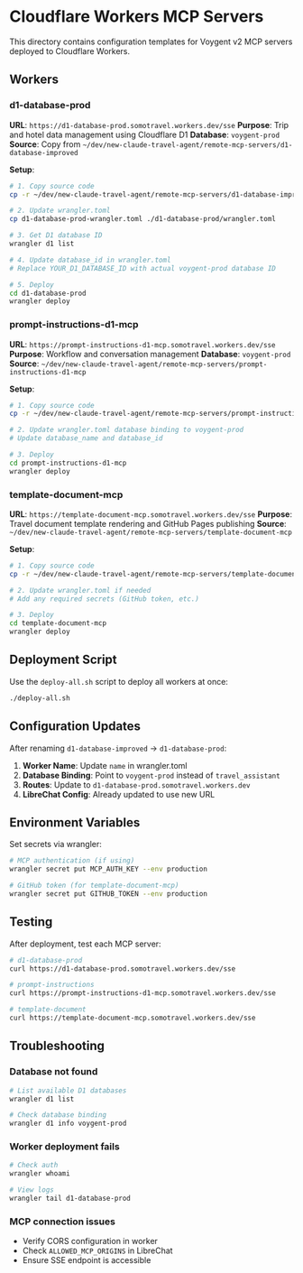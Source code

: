 # Cloudflare Workers MCP Servers

This directory contains configuration templates for Voygent v2 MCP servers deployed to Cloudflare Workers.

## Workers

### d1-database-prod
**URL**: `https://d1-database-prod.somotravel.workers.dev/sse`
**Purpose**: Trip and hotel data management using Cloudflare D1
**Database**: `voygent-prod`
**Source**: Copy from `~/dev/new-claude-travel-agent/remote-mcp-servers/d1-database-improved`

**Setup**:
```bash
# 1. Copy source code
cp -r ~/dev/new-claude-travel-agent/remote-mcp-servers/d1-database-improved ./d1-database-prod

# 2. Update wrangler.toml
cp d1-database-prod-wrangler.toml ./d1-database-prod/wrangler.toml

# 3. Get D1 database ID
wrangler d1 list

# 4. Update database_id in wrangler.toml
# Replace YOUR_D1_DATABASE_ID with actual voygent-prod database ID

# 5. Deploy
cd d1-database-prod
wrangler deploy
```

### prompt-instructions-d1-mcp
**URL**: `https://prompt-instructions-d1-mcp.somotravel.workers.dev/sse`
**Purpose**: Workflow and conversation management
**Database**: `voygent-prod`
**Source**: `~/dev/new-claude-travel-agent/remote-mcp-servers/prompt-instructions-d1-mcp`

**Setup**:
```bash
# 1. Copy source code
cp -r ~/dev/new-claude-travel-agent/remote-mcp-servers/prompt-instructions-d1-mcp .

# 2. Update wrangler.toml database binding to voygent-prod
# Update database_name and database_id

# 3. Deploy
cd prompt-instructions-d1-mcp
wrangler deploy
```

### template-document-mcp
**URL**: `https://template-document-mcp.somotravel.workers.dev/sse`
**Purpose**: Travel document template rendering and GitHub Pages publishing
**Source**: `~/dev/new-claude-travel-agent/remote-mcp-servers/template-document-mcp`

**Setup**:
```bash
# 1. Copy source code
cp -r ~/dev/new-claude-travel-agent/remote-mcp-servers/template-document-mcp .

# 2. Update wrangler.toml if needed
# Add any required secrets (GitHub token, etc.)

# 3. Deploy
cd template-document-mcp
wrangler deploy
```

## Deployment Script

Use the `deploy-all.sh` script to deploy all workers at once:

```bash
./deploy-all.sh
```

## Configuration Updates

After renaming `d1-database-improved` → `d1-database-prod`:

1. **Worker Name**: Update `name` in wrangler.toml
2. **Database Binding**: Point to `voygent-prod` instead of `travel_assistant`
3. **Routes**: Update to `d1-database-prod.somotravel.workers.dev`
4. **LibreChat Config**: Already updated to use new URL

## Environment Variables

Set secrets via wrangler:

```bash
# MCP authentication (if using)
wrangler secret put MCP_AUTH_KEY --env production

# GitHub token (for template-document-mcp)
wrangler secret put GITHUB_TOKEN --env production
```

## Testing

After deployment, test each MCP server:

```bash
# d1-database-prod
curl https://d1-database-prod.somotravel.workers.dev/sse

# prompt-instructions
curl https://prompt-instructions-d1-mcp.somotravel.workers.dev/sse

# template-document
curl https://template-document-mcp.somotravel.workers.dev/sse
```

## Troubleshooting

### Database not found
```bash
# List available D1 databases
wrangler d1 list

# Check database binding
wrangler d1 info voygent-prod
```

### Worker deployment fails
```bash
# Check auth
wrangler whoami

# View logs
wrangler tail d1-database-prod
```

### MCP connection issues
- Verify CORS configuration in worker
- Check `ALLOWED_MCP_ORIGINS` in LibreChat
- Ensure SSE endpoint is accessible
